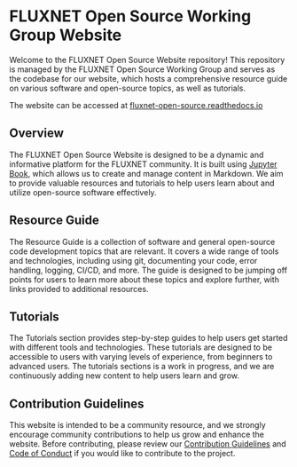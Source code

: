 # FLUXNET Open Source Working Group Website

Welcome to the FLUXNET Open Source Website repository! This repository is managed by the FLUXNET Open Source Working Group and serves as the codebase for our website, which hosts a comprehensive resource guide on various software and open-source topics, as well as tutorials.

The website can be accessed at [fluxnet-open-source.readthedocs.io](https://fluxnet-open-source.readthedocs.io/en/latest/)

## Overview

The FLUXNET Open Source Website is designed to be a dynamic and informative platform for the FLUXNET community. It is built using [Jupyter Book](https://jupyterbook.org/), which allows us to create and manage content in Markdown. We aim to provide valuable resources and tutorials to help users learn about and utilize open-source software effectively.

## Resource Guide

The Resource Guide is a collection of software and general open-source code development topics that are relevant. It covers a wide range of tools and technologies, including using git, documenting your code, error handling, logging, CI/CD, and more. The guide is designed to be jumping off points for users to learn more about these topics and explore further, with links provided to additional resources.

## Tutorials

The Tutorials section provides step-by-step guides to help users get started with different tools and technologies. These tutorials are designed to be accessible to users with varying levels of experience, from beginners to advanced users. The tutorials sections is a work in progress, and we are continuously adding new content to help users learn and grow.

## Contribution Guidelines

This website is intended to be a community resource, and we strongly encourage community contributions to help us grow and enhance the website. Before contributing, please review our [Contribution Guidelines](CONTRIBUTING.md) and [Code of Conduct](CODE_OF_CONDUCT.md) if you would like to contribute to the project.
